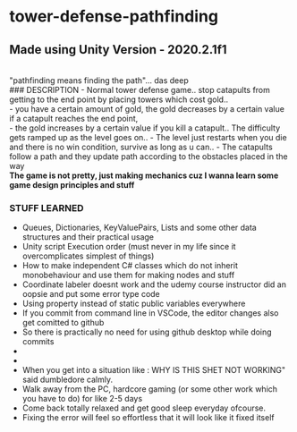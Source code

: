 # tower-defense-pathfinding
## Made using Unity Version - 2020.2.1f1
<br>
"pathfinding means finding the path"... das deep
<br>
### DESCRIPTION
- Normal tower defense game.. stop catapults from getting to the end point by placing towers which cost gold..<br>
- you have a certain amount of gold, the gold decreases by a certain value if a catapult reaches the end point,<br>
- the gold increases by a certain value if you kill a catapult.. The difficulty gets ramped up as the level goes on..
- The level just restarts when you die and there is no win condition, survive as long as u can.. 
- The catapults follow a path and they update path according to the obstacles placed in the way
<br> <b> The game is not pretty, just making mechanics cuz I wanna learn some game design principles and stuff</b>


### STUFF LEARNED
- Queues, Dictionaries, KeyValuePairs, Lists and some other data structures and their practical usage
- Unity script Execution order (must never in my life since it overcomplicates simplest of things)
- How to make independent C# classes which do not inherit monobehaviour and use them for making nodes and stuff
- Coordinate labeler doesnt work and the udemy course instructor did an oopsie and put some error type code
- Using property instead of static public variables everywhere
- If you commit from command line in VSCode, the editor changes also get comitted to github 
- So there is practically no need for using github desktop while doing commits
- 
- 
- When you get into a situation like : WHY IS THIS SHET NOT WORKING" said dumbledore calmly.
- Walk away from the PC, hardcore gaming (or some other work which you have to do) for like 2-5 days
- Come back totally relaxed and get good sleep everyday ofcourse.
- Fixing the error will feel so effortless that it will look like it fixed itself
